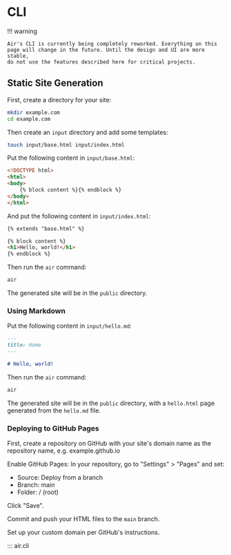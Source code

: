 # CLI

!!! warning

    Air's CLI is currently being completely reworked. Everything on this
    page will change in the future. Until the design and UI are more stable,
    do not use the features described here for critical projects.

## Static Site Generation

First, create a directory for your site:

```bash
mkdir example.com
cd example.com
```

Then create an `input` directory and add some templates:

```bash
touch input/base.html input/index.html
```

Put the following content in `input/base.html`:

```html
<!DOCTYPE html>
<html>
<body>
    {% block content %}{% endblock %}
</body>
</html>
```

And put the following content in `input/index.html`:

```html
{% extends "base.html" %}

{% block content %}
<h1>Hello, world!</h1>
{% endblock %}
```

Then run the `air` command:

```bash
air
```

The generated site will be in the `public` directory.

### Using Markdown

Put the following content in `input/hello.md`:

```markdown
---
title: Home
---

# Hello, world!
```

Then run the `air` command:

```bash
air
```

The generated site will be in the `public` directory, with a `hello.html` page generated from the `hello.md` file.

### Deploying to GitHub Pages

First, create a repository on GitHub with your site's domain name as the repository name, e.g. example.github.io

Enable GitHub Pages: In your repository, go to "Settings" > "Pages" and set:

* Source: Deploy from a branch
* Branch: main
* Folder: / (root)

Click "Save".

Commit and push your HTML files to the `main` branch.

Set up your custom domain per GitHub's instructions.


::: air.cli